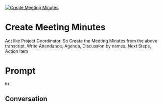 
[![Create Meeting Minutes](https://flow-prompt-covers.s3.us-west-1.amazonaws.com/icon/vintage/vint_6.png)]()
# Create Meeting Minutes 
Act like Project Coordinator. So Create the Meeting Minutes from the above transcript. Write Attendance, Agenda, Discussion by names, Next Steps, Action Item

# Prompt

```
Hi
```

## Conversation




